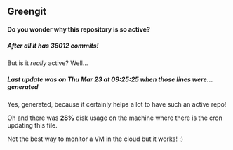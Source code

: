 ## Greengit

#### Do you wonder why this repository is so active?

##### After all it has 36012 commits!

But is it *really* active? Well...

##### Last update was on Thu Mar 23 at 09:25:25 when those lines were... generated

Yes, generated, because it certainly helps a lot to have such an active repo!

Oh and there was **28%** disk usage on the machine
where there is the cron updating this file.

Not the best way to monitor a VM in the cloud but it works! :)

